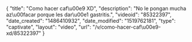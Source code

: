 {
    "title": "Como hacer caf\u00e9 XD",
    "description": "No le pongan mucha az\u00facar porque les dar\u00e1 gastritis.",
    "videoid": "85322397",
    "date_created": "1486410932",
    "date_modified": "1519762181",
    "type": "captivate",
    "layout": "video",
    "url": "\/v\/como-hacer-caf\u00e9-xd\/85322397"
}
